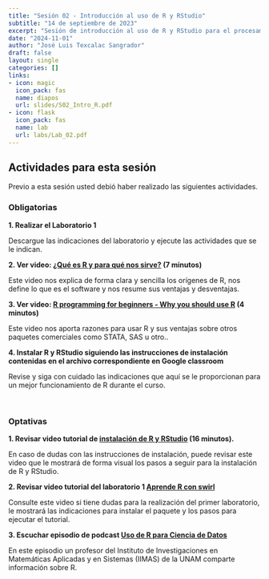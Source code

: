 ```yaml
---
title: "Sesión 02 - Introducción al uso de R y RStudio"
subtitle: "14 de septiembre de 2023"
excerpt: "Sesión de introducción al uso de R y RStudio para el procesamiento, visualicación y análisis de datos"
date: "2024-11-01"
author: "José Luis Texcalac Sangrador"
draft: false
layout: single
categories: []
links:
- icon: magic
  icon_pack: fas
  name: diapos
  url: slides/S02_Intro_R.pdf
- icon: flask
  icon_pack: fas
  name: lab
  url: labs/Lab_02.pdf
---
```


## Actividades para esta sesión 

Previo a esta sesión usted debió haber realizado las siguientes actividades.


### Obligatorias

**1. Realizar el Laboratorio 1**

Descargue las indicaciones del laboratorio y ejecute las actividades que se le indican.

**2. Ver video: [¿Qué es R y para qué nos sirve?](https://youtu.be/3hR2A2nCI4U) (7 minutos)**

Este video nos explica de forma clara y sencilla los orígenes de R, nos define lo que es el software y nos resume sus ventajas y desventajas.

**3. Ver video: [R programming for beginners - Why you should use R](https://youtu.be/9kYUGMg_14s) (4 minutos)**

Este video nos aporta razones para usar R y sus ventajas sobre otros paquetes comerciales como STATA, SAS u otro..

**4. Instalar R y RStudio siguiendo las instrucciones de instalación contenidas en el archivo correspondiente en Google classroom**

Revise y siga con cuidado las indicaciones que aquí se le proporcionan para un mejor funcionamiento de R durante el curso.

&nbsp;

### Optativas

**1. Revisar video tutorial de [instalación de R y RStudio](https://youtu.be/k0oCZdJPsDU) (16 minutos).**

En caso de dudas con las instrucciones de instalación, puede revisar este video que le mostrará de forma visual los pasos a seguir para la instalación de R y RStudio.

**2. Revisar video tutorial del laboratorio 1 [Aprende R con swirl](https://youtu.be/GHa4kr_JOoE)**

Consulte este video si tiene dudas para la realización del primer laboratorio, le mostrará las indicaciones para instalar el paquete y los pasos para ejecutar el tutorial.

**3. Escuchar episodio de podcast [Uso de R para Ciencia de Datos](https://anchor.fm/datos-en-accion/episodes/Uso-de-R-para-Ciencia-de-Datos-e411di/a-abbudj)**

En este episodio un profesor del Instituto de Investigaciones en Matemáticas Aplicadas y en Sistemas (IIMAS) de la UNAM comparte información sobre R.

&nbsp;

&nbsp;
